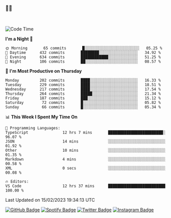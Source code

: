 ### 🤙🍺

<!-- <a href="https://github-readme-stats.vercel.app/api?username=hzak2xx&count_private=true&show_icons=true&theme=dracula">
  <img align="center" src="https://github-readme-stats.vercel.app/api?username=hzak2xx&count_private=true&show_icons=true&theme=dracula" />
</a>
</br> -->
</br>

<!--START_SECTION:waka-->
![Code Time](http://img.shields.io/badge/Code%20Time-2%2C172%20hrs%2032%20mins-blue)

**I'm a Night 🦉** 

```text
🌞 Morning       65 commits       █░░░░░░░░░░░░░░░░░░░░░░░░   05.25 % 
🌆 Daytime      432 commits       ████████░░░░░░░░░░░░░░░░░   34.92 % 
🌃 Evening      634 commits       ████████████░░░░░░░░░░░░░   51.25 % 
🌙 Night        106 commits       ██░░░░░░░░░░░░░░░░░░░░░░░   08.57 % 

```
📅 **I'm Most Productive on Thursday** 

```text
Monday         202 commits       ████░░░░░░░░░░░░░░░░░░░░░   16.33 % 
Tuesday        229 commits       ████░░░░░░░░░░░░░░░░░░░░░   18.51 % 
Wednesday      217 commits       ████░░░░░░░░░░░░░░░░░░░░░   17.54 % 
Thursday       264 commits       █████░░░░░░░░░░░░░░░░░░░░   21.34 % 
Friday         187 commits       ███░░░░░░░░░░░░░░░░░░░░░░   15.12 % 
Saturday        72 commits       █░░░░░░░░░░░░░░░░░░░░░░░░   05.82 % 
Sunday          66 commits       █░░░░░░░░░░░░░░░░░░░░░░░░   05.34 % 

```


📊 **This Week I Spent My Time On** 

```text
💬 Programming Languages: 
TypeScript               12 hrs 7 mins       ████████████████████████░   96.07 % 
JSON                     14 mins             ░░░░░░░░░░░░░░░░░░░░░░░░░   01.92 % 
Other                    10 mins             ░░░░░░░░░░░░░░░░░░░░░░░░░   01.35 % 
Markdown                 4 mins              ░░░░░░░░░░░░░░░░░░░░░░░░░   00.58 % 
XML                      0 secs              ░░░░░░░░░░░░░░░░░░░░░░░░░   00.08 % 

🔥 Editors: 
VS Code                  12 hrs 37 mins      █████████████████████████   100.00 % 

```


 Last Updated on 15/02/2023 19:34:13 UTC
<!--END_SECTION:waka-->

[![GitHub Badge](https://img.shields.io/badge/GitHub-100000?style=for-the-badge&logo=github&logoColor=white)](https://github.com/hzak2xx)
[![Spotify Badge](https://img.shields.io/badge/Spotify-1ED760?&style=for-the-badge&logo=spotify&logoColor=white)](https://open.spotify.com/user/uf90s6sbbh75a1mt44clkhkvf)
[![Twitter Badge](https://img.shields.io/badge/Twitter-1DA1F2?style=for-the-badge&logo=twitter&logoColor=white)](https://twitter.com/hzak2xx)
[![Instagram Badge](https://img.shields.io/badge/Instagram-E4405F?style=for-the-badge&logo=instagram&logoColor=white)](https://www.instagram.com/hzak2xx/)
